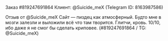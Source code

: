Заказ #819247691864
Клиент: @Suicide_meX (Telegram ID: 8163987586)

Отзыв от @Suicide_meX
Сайт — пиздец как атмосферный. Будто мне в мозги залезли и выложили всё что там творится. Глитчи, кровь.
10/10, ибо даже я не смог бы сделать криповее.
(#819247691864 / TG: @Suicide_meX)
